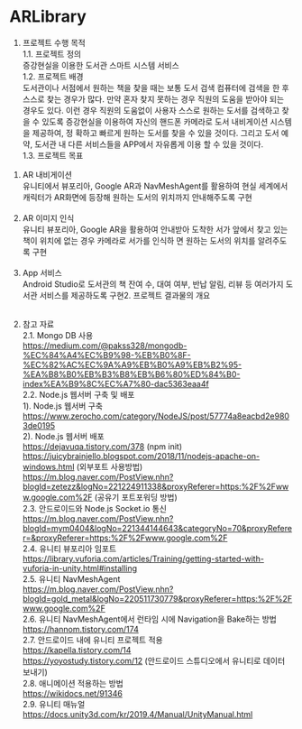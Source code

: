 # ARLibrary<br>
1. 프로젝트 수행 목적<br>
 1.1. 프로젝트 정의<br>
  증강현실을 이용한 도서관 스마트 시스템 서비스<br>
 1.2. 프로젝트 배경<br>
  도서관이나 서점에서 원하는 책을 찾을 때는 보통 도서 검색 컴퓨터에 검색을 한 후 스스로 찾는 경우가 많다. 만약 혼자 찾지 못하는 경우 직원의 도움을 받아야 되는 경우도 있다. 이런 경우 직원의 도움없이 사용자 스스로 원하는 도서를 검색하고 찾을 수 있도록 증강현실을 이용하여 자신의 핸드폰 카메라로 도서 내비게이션 시스템을 제공하여, 정 확하고 빠르게 원하는 도서를 찾을 수 있을 것이다. 그리고 도서 예약, 도서관 내 다른 서비스들을 APP에서 자유롭게 이용 할 수 있을 것이다.<br>
 1.3. 프로젝트 목표<br>
  1) AR 내비게이션<br>
   유니티에서 뷰포리아, Google AR과 NavMeshAgent를 활용하여 현실 세계에서 캐릭터가 AR화면에 등장해 원하는 도서의 위치까지 안내해주도록 구현<br><br>
  2) AR 이미지 인식<br>
   유니티 뷰포리아, Google AR을 활용하여 안내받아 도착한 서가 앞에서 찾고 있는 책이 위치에 없는 경우 카메라로 서가를 인식하 면 원하는 도서의 위치를 알려주도록 구현<br><br>
  3) App 서비스<br>
   Android Studio로 도서관의 책 잔여 수, 대여 여부, 반납 알림, 리뷰 등 여러가지 도서관 서비스를 제공하도록 구현2. 프로젝트 결과물의 개요<br><br>
2. 참고 자료<br>
 2.1. Mongo DB 사용<br>
  https://medium.com/@pakss328/mongodb-%EC%84%A4%EC%B9%98-%EB%B0%8F-%EC%82%AC%EC%9A%A9%EB%B0%A9%EB%B2%95-%EA%B8%B0%EB%B3%B8%EB%B6%80%ED%84%B0-index%EA%B9%8C%EC%A7%80-dac5363eaa4f<br>
 2.2. Node.js 웹서버 구축 및 배포<br>
  1). Node.js 웹서버 구축<br>
   https://www.zerocho.com/category/NodeJS/post/57774a8eacbd2e9803de0195<br>
  2). Node.js 웹서버 배포<br>
   https://dejavuqa.tistory.com/378 (npm init)<br>
   https://juicybrainjello.blogspot.com/2018/11/nodejs-apache-on-windows.html (외부포트 사용방법)<br>
   https://m.blog.naver.com/PostView.nhn?blogId=zetezz&logNo=221224911338&proxyReferer=https:%2F%2Fwww.google.com%2F (공유기 포트포워딩 방법)<br>
 2.3. 안드로이드와 Node.js Socket.io 통신<br>
  https://m.blog.naver.com/PostView.nhn?blogId=mym0404&logNo=221344144643&categoryNo=70&proxyReferer=&proxyReferer=https:%2F%2Fwww.google.com%2F<br>
 2.4. 유니티 뷰포리아 임포트<br>
  https://library.vuforia.com/articles/Training/getting-started-with-vuforia-in-unity.html#installing<br>
 2.5. 유니티 NavMeshAgent<br>
  https://m.blog.naver.com/PostView.nhn?blogId=gold_metal&logNo=220511730779&proxyReferer=https:%2F%2Fwww.google.com%2F<br>
 2.6. 유니티 NavMeshAgent에서 런타임 시에 Navigation을 Bake하는 방법<br>
  https://hannom.tistory.com/174<br>
 2.7. 안드로이드 내에 유니티 프로젝트 적용<br>
  https://kapella.tistory.com/14<br>
  https://yoyostudy.tistory.com/12 (안드로이드 스튜디오에서 유니티로 데이터 보내기)<br>
 2.8. 애니메이션 적용하는 방법<br>
  https://wikidocs.net/91346<br>
 2.9. 유니티 매뉴얼<br>
  https://docs.unity3d.com/kr/2019.4/Manual/UnityManual.html<br>
